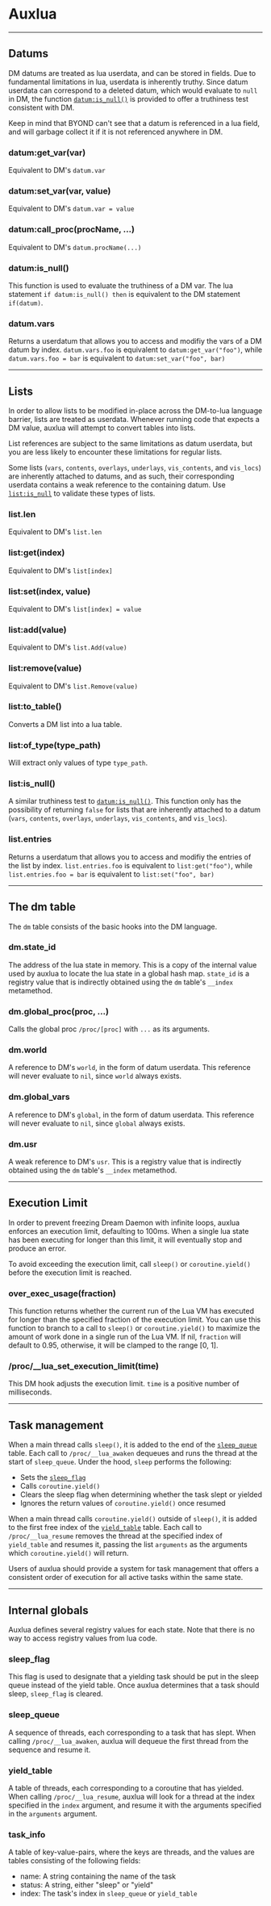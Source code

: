 # Auxlua

---

## Datums

DM datums are treated as lua userdata, and can be stored in fields. Due to fundamental limitations in lua, userdata is inherently truthy. Since datum userdata can correspond to a deleted datum, which would evaluate to `null` in DM, the function [`datum:is_null()`](#datumisnull) is provided to offer a truthiness test consistent with DM.

Keep in mind that BYOND can't see that a datum is referenced in a lua field, and will garbage collect it if it is not referenced anywhere in DM.

### datum:get_var(var)

Equivalent to DM's `datum.var`

### datum:set_var(var, value)

Equivalent to DM's `datum.var = value`

### datum:call_proc(procName, ...)

Equivalent to DM's `datum.procName(...)`

### datum:is_null()

This function is used to evaluate the truthiness of a DM var. The lua statement `if datum:is_null() then` is equivalent to the DM statement `if(datum)`.

### datum.vars

Returns a userdatum that allows you to access and modifiy the vars of a DM datum by index. `datum.vars.foo` is equivalent to `datum:get_var("foo")`, while `datum.vars.foo = bar` is equivalent to `datum:set_var("foo", bar)`

---

## Lists

In order to allow lists to be modified in-place across the DM-to-lua language barrier, lists are treated as userdata. Whenever running code that expects a DM value, auxlua will attempt to convert tables into lists.

List references are subject to the same limitations as datum userdata, but you are less likely to encounter these limitations for regular lists.

Some lists (`vars`, `contents`, `overlays`, `underlays`, `vis_contents`, and `vis_locs`) are inherently attached to datums, and as such, their corresponding userdata contains a weak reference to the containing datum. Use [`list:is_null`](#listisnull) to validate these types of lists.

### list.len

Equivalent to DM's `list.len`

### list:get(index)

Equivalent to DM's `list[index]`

### list:set(index, value)

Equivalent to DM's `list[index] = value`

### list:add(value)

Equivalent to DM's `list.Add(value)`

### list:remove(value)

Equivalent to DM's `list.Remove(value)`

### list:to_table()

Converts a DM list into a lua table.

### list:of_type(type_path)

Will extract only values of type `type_path`.

### list:is_null()

A similar truthiness test to [`datum:is_null()`](#datumisnull). This function only has the possibility of returning `false` for lists that are inherently attached to a datum (`vars`, `contents`, `overlays`, `underlays`, `vis_contents`, and `vis_locs`).

### list.entries

Returns a userdatum that allows you to access and modifiy the entries of the list by index. `list.entries.foo` is equivalent to `list:get("foo")`, while `list.entries.foo = bar` is equivalent to `list:set("foo", bar)`

---

## The dm table

The `dm` table consists of the basic hooks into the DM language.

### dm.state_id

The address of the lua state in memory. This is a copy of the internal value used by auxlua to locate the lua state in a global hash map. `state_id` is a registry value that is indirectly obtained using the `dm` table's `__index` metamethod.

### dm.global_proc(proc, ...)

Calls the global proc `/proc/[proc]` with `...` as its arguments.

### dm.world

A reference to DM's `world`, in the form of datum userdata. This reference will never evaluate to `nil`, since `world` always exists.

### dm.global_vars

A reference to DM's `global`, in the form of datum userdata. This reference will never evaluate to `nil`, since `global` always exists.

### dm.usr

A weak reference to DM's `usr`. This is a registry value that is indirectly obtained using the `dm` table's `__index` metamethod.

---

## Execution Limit

In order to prevent freezing Dream Daemon with infinite loops, auxlua enforces an execution limit, defaulting to 100ms. When a single lua state has been executing for longer than this limit, it will eventually stop and produce an error.

To avoid exceeding the execution limit, call `sleep()` or `coroutine.yield()` before the execution limit is reached.

### over_exec_usage(fraction)

This function returns whether the current run of the Lua VM has executed for longer than the specified fraction of the execution limit. You can use this function to branch to a call to `sleep()` or `coroutine.yield()` to maximize the amount of work done in a single run of the Lua VM. If nil, `fraction` will default to 0.95, otherwise, it will be clamped to the range \[0, 1\].

### /proc/\_\_lua_set_execution_limit(time)

This DM hook adjusts the execution limit. `time` is a positive number of milliseconds.

---

## Task management

When a main thread calls `sleep()`, it is added to the end of the [`sleep_queue`](#sleep_queue) table. Each call to `/proc/__lua_awaken` dequeues and runs the thread at the start of `sleep_queue`. Under the hood, `sleep` performs the following:

- Sets the [`sleep_flag`](#__sleep_flag)
- Calls `coroutine.yield()`
- Clears the sleep flag when determining whether the task slept or yielded
- Ignores the return values of `coroutine.yield()` once resumed

When a main thread calls `coroutine.yield()` outside of `sleep()`, it is added to the first free index of the [`yield_table`](#__yield_table) table. Each call to `/proc/__lua_resume` removes the thread at the specified index of `yield_table` and resumes it, passing the list `arguments` as the arguments which `coroutine.yield()` will return.

Users of auxlua should provide a system for task management that offers a consistent order of execution for all active tasks within the same state.

---

## Internal globals

Auxlua defines several registry values for each state. Note that there is no way to access registry values from lua code.

### sleep_flag

This flag is used to designate that a yielding task should be put in the sleep queue instead of the yield table. Once auxlua determines that a task should sleep, `sleep_flag` is cleared.

### sleep_queue

A sequence of threads, each corresponding to a task that has slept. When calling `/proc/__lua_awaken`, auxlua will dequeue the first thread from the sequence and resume it.

### yield_table

A table of threads, each corresponding to a coroutine that has yielded. When calling `/proc/__lua_resume`, auxlua will look for a thread at the index specified in the `index` argument, and resume it with the arguments specified in the `arguments` argument.

### task_info

A table of key-value-pairs, where the keys are threads, and the values are tables consisting of the following fields:

- name: A string containing the name of the task
- status: A string, either "sleep" or "yield"
- index: The task's index in `sleep_queue` or `yield_table`
